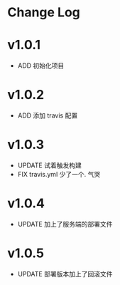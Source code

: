 # Change Log

# v1.0.1

- ADD 初始化项目

# v1.0.2

- ADD 添加 travis 配置

# v1.0.3

- UPDATE 试着触发构建
- FIX travis.yml 少了一个. 气哭

# v1.0.4

- UPDATE 加上了服务端的部署文件

# v1.0.5

- UPDATE 部署版本加上了回滚文件
